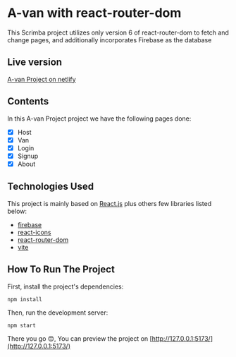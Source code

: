 # A-van with react-router-dom

This Scrimba project utilizes only version 6 of react-router-dom to fetch and change pages, and additionally incorporates Firebase as the database

## Live version

[A-van Project on netlify](https://a-van.netlify.app/)

## Contents

In this A-van Project project we have the following pages done:

- [x] Host
- [x] Van
- [x] Login
- [x] Signup
- [x] About

## Technologies Used

This project is mainly based on [React.js](https://reactjs.org/) plus others few libraries listed below:

- [firebase](https://www.npmjs.com/package/firebase)
- [react-icons](https://www.npmjs.com/package/react-icons)
- [react-router-dom](https://www.npmjs.com/package/react-router-dom)
- [vite](https://www.npmjs.com/package/vite)

## How To Run The Project

First, install the project's dependencies:

```
npm install
```

Then, run the development server:
   
```
npm start
```

There you go 😊, You can preview the project on [http://127.0.0.1:5173/](http://127.0.0.1:5173/)
